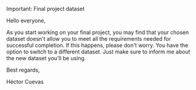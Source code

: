 Important: Final project dataset

Hello everyone,

As you start working on your final project, you may find that your chosen dataset doesn't allow you to meet all the requirements needed for successful completion. If this happens, please don't worry. You have the option to switch to a different dataset. Just make sure to inform me about the new dataset you'll be using.

Best regards,

Héctor Cuevas
